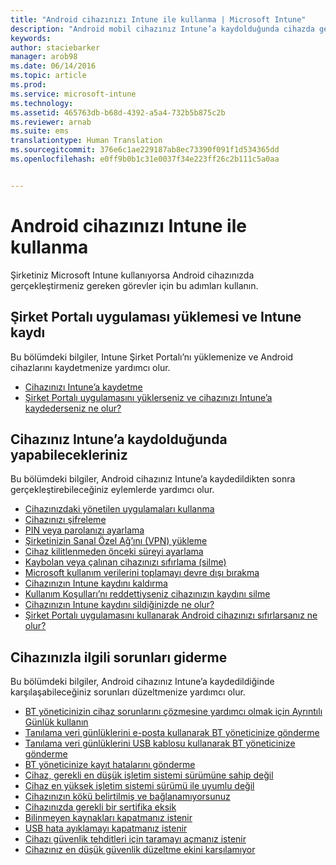 ```yaml
---
title: "Android cihazınızı Intune ile kullanma | Microsoft Intune"
description: "Android mobil cihazınız Intune’a kaydolduğunda cihazda gerçekleştirebileceğiniz görevlere yönelik bağlantıların listesi"
keywords: 
author: staciebarker
manager: arob98
ms.date: 06/14/2016
ms.topic: article
ms.prod: 
ms.service: microsoft-intune
ms.technology: 
ms.assetid: 465763db-b68d-4392-a5a4-732b5b875c2b
ms.reviewer: arnab
ms.suite: ems
translationtype: Human Translation
ms.sourcegitcommit: 376e6c1ae229187ab8ec73390f091f1d534365dd
ms.openlocfilehash: e0ff9b0b1c31e0037f34e223ff26c2b111c5a0aa


---
```



# Android cihazınızı Intune ile kullanma

Şirketiniz Microsoft Intune kullanıyorsa Android cihazınızda gerçekleştirmeniz gereken görevler için bu adımları kullanın.

## Şirket Portalı uygulaması yüklemesi ve Intune kaydı

Bu bölümdeki bilgiler, Intune Şirket Portalı’nı yüklemenize ve Android cihazlarını kaydetmenize yardımcı olur.

- [Cihazınızı Intune’a kaydetme](enroll-your-device-in-Intune-android.md)
- [Şirket Portalı uygulamasını yüklerseniz ve cihazınızı Intune’a kaydederseniz ne olur?](what-happens-if-you-install-the-company-portal-app-and-enroll-your-device-in-intune-android.md)

## Cihazınız Intune’a kaydolduğunda yapabilecekleriniz

Bu bölümdeki bilgiler, Android cihazınız Intune’a kaydedildikten sonra gerçekleştirebileceğiniz eylemlerde yardımcı olur.

- [Cihazınızdaki yönetilen uygulamaları kullanma](use-managed-apps-on-your-device-android.md)
- [Cihazınızı şifreleme](encrypt-your-device-android.md)
- [PIN veya parolanızı ayarlama](set-your-pin-or-password-android.md)
- [Şirketinizin Sanal Özel Ağ’ını (VPN) yükleme](install-your-companys-virtual-private-network-VPN-android.md)
- [Cihaz kilitlenmeden önceki süreyi ayarlama](set-the-amount-of-time-before-your-device-is-locked-android.md)
- [Kaybolan veya çalınan cihazınızı sıfırlama (silme)](reset-erase-your-lost-or-stolen-device-android.md)
- [Microsoft kullanım verilerini toplamayı devre dışı bırakma](turn-off-microsoft-usage-data-collection-android.md)
- [Cihazınızın Intune kaydını kaldırma](unenroll-your-device-from-intune-android.md)
- [Kullanım Koşulları’nı reddettiyseniz cihazınızın kaydını silme](unenroll-your-device-from-intune-if-you-declined-terms-of-use-android.md)
- [Cihazınızın Intune kaydını sildiğinizde ne olur?](what-happens-if-you-unenroll-your-device-from-intune-android.md)
- [Şirket Portalı uygulamasını kullanarak Android cihazınızı sıfırlarsanız ne olur?](what-happens-if-you-reset-your-device-using-the-company-portal-android.md)
<!--- - [What is the Rights Management sharing app?](what-is-the-rms-sharing-app-android.md) --->

## Cihazınızla ilgili sorunları giderme

Bu bölümdeki bilgiler, Android cihazınız Intune’a kaydedildiğinde karşılaşabileceğiniz sorunları düzeltmenize yardımcı olur.

- [BT yöneticinizin cihaz sorunlarını çözmesine yardımcı olmak için Ayrıntılı Günlük kullanın](use-verbose-logging-to-help-your-it-administrator-fix-device-issues-android.md)
- [Tanılama veri günlüklerini e-posta kullanarak BT yöneticinize gönderme](send-diagnostic-data-logs-to-your-it-administrator-using-email-android.md)
- [Tanılama veri günlüklerini USB kablosu kullanarak BT yöneticinize gönderme](send-diagnostic-data-logs-to-your-it-administrator-using-a-usb-cable-android.md)
- [BT yöneticinize kayıt hatalarını gönderme](send-enrollment-errors-to-your-it-administrator-android.md)
- [Cihaz, gerekli en düşük işletim sistemi sürümüne sahip değil](device-doesnt-have-the-required-minimum-operating-system-version-android.md)
- [Cihaz en yüksek işletim sistemi sürümü ile uyumlu değil](device-doesnt-comply-with-maximum-operating-system-version-android.md)
- [Cihazınızın kökü belirtilmiş ve bağlanamıyorsunuz](your-device-is-rooted-and-you-cant-connect-android.md)
- [Cihazınızda gerekli bir sertifika eksik](your-device-is-missing-a-required-certificate-android.md)
- [Bilinmeyen kaynakları kapatmanız istenir](you-are-asked-to-turn-off-unknown-sources-android.md)
- [USB hata ayıklamayı kapatmanız istenir](you-are-asked-to-turn-off-usb-debugging-android.md)
- [Cihazı güvenlik tehditleri için taramayı açmanız istenir](you-are-asked-to-turn-on-scan-device-for-security-threats-android.md)
- [Cihazınız en düşük güvenlik düzeltme ekini karşılamıyor](your-device-does-not-meet-the-minimum-security-patch-android.md)






<!--HONumber=Jul16_HO3-->


